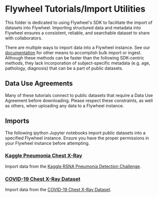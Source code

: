 # Flywheel Tutorials/Import Utilities

This folder is dedicated to using Flywheel's SDK to facilitate the import of datasets 
into Flywheel. Importing structured data and metadata into Flywheel ensures a consistent, 
reliable, and searchable dataset to share with collaborators.

There are multiple ways to import data into a Flywheel instance. 
See our [documentation](https://docs.flywheel.io/hc/en-us/articles/360007657833) for 
other means to accomplish bulk import or ingest. Although these methods can be faster 
than the following SDK-centric methods, they lack incorporation of subject-specific 
metadata (e.g. age, pathology, diagnosis) that can be a part of public datasets.

## Data Use Agreements

Many of these tutorials connect to public datasets that require a Data Use Agreement 
before downloading.  Please respect these constraints, as well as others, when uploading 
any data to a Flywheel instance.

## Imports

The following ipython Jupyter notebooks import public datasets into a specified 
Flywheel instance. Ensure you have the proper permissions in your Flywheel instance 
before attempting.

### [Kaggle Pneumonia Chest X-Ray](kaggle_pneumonia_chestxray.ipynb)

Import data from the [Kaggle RSNA Pneumonia Detection Challenge](https://www.kaggle.com/c/rsna-pneumonia-detection-challenge/).

### [COVID-19 Chest X-Ray Dataset](covid_chestxray_dataset.ipynb)

Import data from the [COVID-19 Chest X-Ray Dataset](https://github.com/ieee8023/covid-chestxray-dataset).

